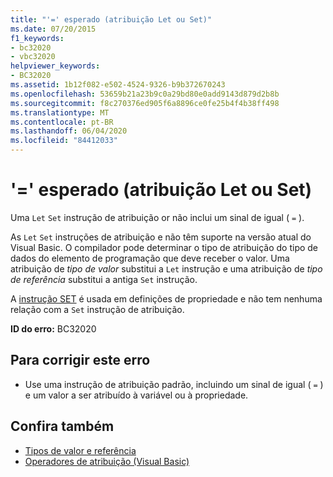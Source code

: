 ```yaml
---
title: "'=' esperado (atribuição Let ou Set)"
ms.date: 07/20/2015
f1_keywords:
- bc32020
- vbc32020
helpviewer_keywords:
- BC32020
ms.assetid: 1b12f082-e502-4524-9326-b9b372670243
ms.openlocfilehash: 53659b21a23b9c0a29bd80e0add9143d879d2b8b
ms.sourcegitcommit: f8c270376ed905f6a8896ce0fe25b4f4b38ff498
ms.translationtype: MT
ms.contentlocale: pt-BR
ms.lasthandoff: 06/04/2020
ms.locfileid: "84412033"
---
```

# <a name="-expected-let-or-set-assignment"></a>'=' esperado (atribuição Let ou Set)
Uma `Let` `Set` instrução de atribuição or não inclui um sinal de igual ( `=` ).  
  
 As `Let` `Set` instruções de atribuição e não têm suporte na versão atual do Visual Basic. O compilador pode determinar o tipo de atribuição do tipo de dados do elemento de programação que deve receber o valor. Uma atribuição de *tipo de valor* substitui a `Let` instrução e uma atribuição de *tipo de referência* substitui a antiga `Set` instrução.  
  
 A [instrução SET](../language-reference/statements/set-statement.md) é usada em definições de propriedade e não tem nenhuma relação com a `Set` instrução de atribuição.  
  
 **ID do erro:** BC32020  
  
## <a name="to-correct-this-error"></a>Para corrigir este erro  
  
- Use uma instrução de atribuição padrão, incluindo um sinal de igual ( `=` ) e um valor a ser atribuído à variável ou à propriedade.  
  
## <a name="see-also"></a>Confira também

- [Tipos de valor e referência](../programming-guide/language-features/data-types/value-types-and-reference-types.md)
- [Operadores de atribuição (Visual Basic)](../language-reference/operators/assignment-operators.md)
